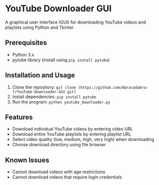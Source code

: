 # YouTube Downloader GUI

A graphical user interface (GUI) for downloading YouTube videos and playlists using Python and Tkinter.

## Prerequisites

- Python 3.x
- pytube library (install using `pip install pytube`)

## Installation and Usage

1. Clone the repository: `git clone (https://github.com/Abracadabra-7/YouTube-Downloader-GUI.git)`
2. Install dependencies: `pip install pytube`
3. Run the program: `python youtube_downloader.py`

## Features

- Download individual YouTube videos by entering video URL
- Download entire YouTube playlists by entering playlist URL
- Select video quality (low, medium, high, very high) when downloading
- Choose download directory using file browser

## Known Issues

- Cannot download videos with age restrictions
- Cannot download videos that require login credentials
